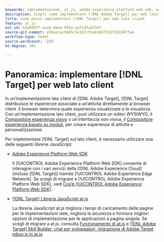 ```yaml
---
keywords: implementazione, at.js, adobe experience platform web sdk, aep web sdk
description: Scopri come implementare [!DNL Adobe Target] per web lato client tramite [!DNL Adobe Experience Platform Web SDK] (AEP Web SDK) o la libreria JavaScript at.js.
title: Come posso implementare [!DNL Target] per web lato client
feature: at.js
exl-id: b3a850ff-ace0-4eea-955a-aa71dfad256f
source-git-commit: e5bae1ac9485c3e1d7c55e6386f332755196ffab
workflow-type: tm+mt
source-wordcount: '225'
ht-degree: 30%

---
```


# Panoramica: implementare [!DNL Target] per web lato client

In un’implementazione lato client di [!DNL Adobe Target], [!DNL Target] distribuisce le esperienze associate a un’attività direttamente al browser client. Il browser determina quale esperienza visualizzare e la visualizza. Con un’implementazione lato client, puoi utilizzare un editor WYSIWYG, il [Compositore esperienza visivo](https://experienceleague.adobe.com/docs/target/using/experiences/vec/visual-experience-composer.html) o un’interfaccia non visiva, il [Compositore esperienza basato su moduli](https://experienceleague.adobe.com/docs/target/using/experiences/form-experience-composer.html), per creare esperienze di attività e personalizzazione.

Per implementare [!DNL Target] sul lato client, è necessario utilizzare una delle seguenti librerie JavaScript:

* [Adobe Experience Platform Web SDK](/help/dev/implement/client-side/aep-web-sdk.md)

  Il [!UICONTROL Adobe Experience Platform Web SDK] consente di interagire con i vari servizi della [!DNL Adobe Experience Cloud] (incluso [!DNL Target]) tramite [!UICONTROL Adobe Experience Edge Network]. Se scegli di migrare a [!UICONTROL Adobe Experience Platform Web SDK], vedi [Cos’è [!UICONTROL Adobe Experience Platform Web SDK]](/help/dev/implement/client-side/aep-web-sdk.md).

* [[!DNL Target] Libreria JavaScript at.js](/help/dev/implement/client-side/atjs/how-atjs-works/overview.md)

  La libreria JavaScript at.js migliora i tempi di caricamento delle pagine per le implementazioni web, migliora la sicurezza e fornisce migliori opzioni di implementazione per le applicazioni a pagina singola. Se scegli di migrare a at.js, consulta [Funzionamento di at.js](/help/dev/implement/client-side/atjs/how-atjs-works/overview.md) e [[!DNL Adobe Target] Skill Builder: chat per sviluppatori, migrazione di Adobe Target mbox.js in at.js](https://seminars.adobeconnect.com/ptdo6mfo6qn6/?proto=true).
